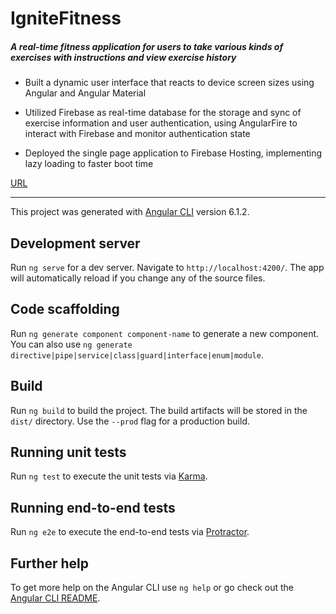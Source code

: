 # IgniteFitness

##### A real-time fitness application for users to take various kinds of exercises with instructions and view exercise history

- Built a dynamic user interface that reacts to device screen sizes using Angular and Angular Material

- Utilized Firebase as real-time database for the storage and sync of exercise information and user authentication, using AngularFire to interact with Firebase and monitor authentication state

- Deployed the single page application to Firebase Hosting, implementing lazy loading to faster boot time



[URL](https://fitness-tracker-47d8a.web.app/)

---



This project was generated with [Angular CLI](https://github.com/angular/angular-cli) version 6.1.2.

## Development server

Run `ng serve` for a dev server. Navigate to `http://localhost:4200/`. The app will automatically reload if you change any of the source files.

## Code scaffolding

Run `ng generate component component-name` to generate a new component. You can also use `ng generate directive|pipe|service|class|guard|interface|enum|module`.

## Build

Run `ng build` to build the project. The build artifacts will be stored in the `dist/` directory. Use the `--prod` flag for a production build.

## Running unit tests

Run `ng test` to execute the unit tests via [Karma](https://karma-runner.github.io).

## Running end-to-end tests

Run `ng e2e` to execute the end-to-end tests via [Protractor](http://www.protractortest.org/).

## Further help

To get more help on the Angular CLI use `ng help` or go check out the [Angular CLI README](https://github.com/angular/angular-cli/blob/master/README.md).
